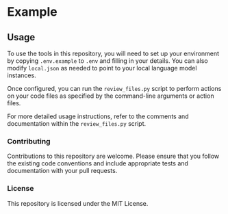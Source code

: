 # Example

## Usage

To use the tools in this repository, you will need to set up your environment by copying `.env.example` to `.env` and filling in your details. You can also modify `local.json` as needed to point to your local language model instances.

Once configured, you can run the `review_files.py` script to perform actions on your code files as specified by the command-line arguments or action files.

For more detailed usage instructions, refer to the comments and documentation within the `review_files.py` script.

### Contributing

Contributions to this repository are welcome. Please ensure that you follow the existing code conventions and include appropriate tests and documentation with your pull requests.

### License

This repository is licensed under the MIT License.
